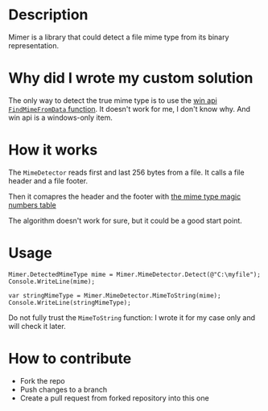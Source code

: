 # Description

Mimer is a library that could detect a file mime type from its binary representation.

# Why did I wrote my custom solution

The only way to detect the true mime type is to use the [win api `FindMimeFromData` function](https://docs.microsoft.com/en-us/previous-versions/windows/internet-explorer/ie-developer/platform-apis/ms775107(v%3Dvs.85)). It doesn't work for me, I don't know why. And win api is a windows-only item.

# How it works

The `MimeDetector` reads first and last 256 bytes from a file. It calls a file header and a file footer.

Then it comapres the header and the footer with [the mime type magic numbers table](https://en.wikipedia.org/wiki/List_of_file_signatures)

The algorithm doesn't work for sure, but it could be a good start point.

# Usage

```
Mimer.DetectedMimeType mime = Mimer.MimeDetector.Detect(@"C:\myfile");
Console.WriteLine(mime);

var stringMimeType = Mimer.MimeDetector.MimeToString(mime);
Console.WriteLine(stringMimeType);
```

Do not fully trust the `MimeToString` function: I wrote it for my case only and will check it later.

# How to contribute

* Fork the repo
* Push changes to a branch
* Create a pull request from forked repository into this one